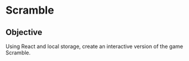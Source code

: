 # Scramble

## Objective
Using React and local storage, create an interactive version of the game Scramble.